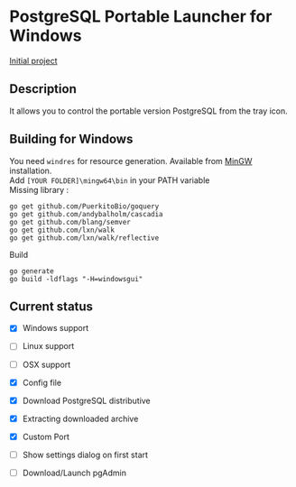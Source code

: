 # PostgreSQL Portable Launcher for Windows 
[Initial project](https://github.com/bvp/PostgreSQLPortable)   

## Description
It allows you to control the portable version PostgreSQL from the tray icon.  

## Building for Windows  
You need `windres` for resource generation. Available from [MinGW](https://sourceforge.net/projects/mingw-w64/files/) installation.  
Add `[YOUR FOLDER]\mingw64\bin`  in your PATH variable   
Missing library :  
```
go get github.com/PuerkitoBio/goquery
go get github.com/andybalholm/cascadia
go get github.com/blang/semver
go get github.com/lxn/walk
go get github.com/lxn/walk/reflective
```

Build  
```
go generate
go build -ldflags "-H=windowsgui"
```

## Current status
 - [x] Windows support
 - [ ] Linux support
 - [ ] OSX support
 - [x] Config file
 - [x] Download PostgreSQL distributive
 - [x] Extracting downloaded archive
 - [x] Custom Port 
 - [ ] Show settings dialog on first start
 - [ ] Download/Launch pgAdmin
 

